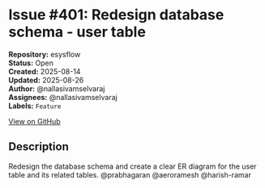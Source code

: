# Issue #401: Redesign database schema - user table

**Repository:** esysflow  
**Status:** Open  
**Created:** 2025-08-14  
**Updated:** 2025-08-26  
**Author:** @nallasivamselvaraj  
**Assignees:** @nallasivamselvaraj  
**Labels:** `Feature`  

[View on GitHub](https://github.com/Simtestlab/esysflow/issues/401)

## Description

Redesign the database schema and create a clear ER diagram for the user table and its related tables.
@prabhagaran @aeroramesh @harish-ramar 